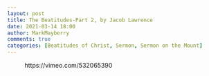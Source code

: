 ```yaml
---
layout: post
title: The Beatitudes-Part 2, by Jacob Lawrence
date: 2021-03-14 18:00
author: MarkMayberry
comments: true
categories: [Beatitudes of Christ, Sermon, Sermon on the Mount]
---
```

<!-- wp:embed {"url":"https://vimeo.com/532065390","type":"video","providerNameSlug":"vimeo","responsive":true,"className":"wp-embed-aspect-4-3 wp-has-aspect-ratio"} -->
<figure class="wp-block-embed is-type-video is-provider-vimeo wp-block-embed-vimeo wp-embed-aspect-4-3 wp-has-aspect-ratio"><div class="wp-block-embed__wrapper">
https://vimeo.com/532065390
</div></figure>
<!-- /wp:embed -->
